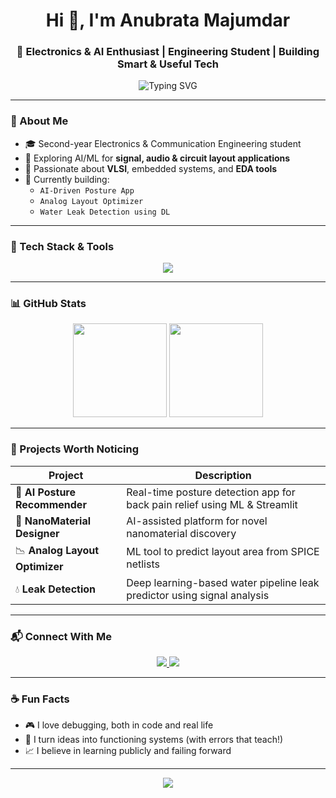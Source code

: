 <h1 align="center">Hi 👋, I'm Anubrata Majumdar</h1>
<h3 align="center">🚀 Electronics & AI Enthusiast | Engineering Student | Building Smart & Useful Tech</h3>

<p align="center">
  <img src="https://readme-typing-svg.demolab.com?font=Fira+Code&duration=2000&pause=1000&color=F754BA&center=true&width=435&lines=ECE+Student+%7C+VLSI+%7C+AI-ML+Projects;Signal+%2F+Audio+Processing+Lover;Building+Smart+Embedded+Systems!" alt="Typing SVG" />
</p>

---

### 💫 About Me

- 🎓 Second-year Electronics & Communication Engineering student  
- 🤖 Exploring AI/ML for **signal, audio & circuit layout applications**  
- 🧠 Passionate about **VLSI**, embedded systems, and **EDA tools**  
- 🌱 Currently building:  
  - `AI-Driven Posture App`  
  - `Analog Layout Optimizer`  
  - `Water Leak Detection using DL`  

---

### 🔧 Tech Stack & Tools

<p align="center">
  <img src="https://skillicons.dev/icons?i=python,java,arduino,verilog,matlab,vscode,keil,streamlit,git,github,linux,figma,html,css" />
</p>

---

### 📊 GitHub Stats

<p align="center">
  <img src="https://github-readme-stats.vercel.app/api?username=ANUBRATA708&show_icons=true&theme=tokyonight" height="150px"/>
  <img src="https://github-readme-stats.vercel.app/api/top-langs/?username=ANUBRATA708&layout=compact&theme=tokyonight" height="150px"/>
</p>

---

### 📌 Projects Worth Noticing

| Project | Description |
|--------|-------------|
| 🧠 **AI Posture Recommender** | Real-time posture detection app for back pain relief using ML & Streamlit |
| 🧪 **NanoMaterial Designer** | AI-assisted platform for novel nanomaterial discovery |
| 📉 **Analog Layout Optimizer** | ML tool to predict layout area from SPICE netlists |
| 💧 **Leak Detection** | Deep learning-based water pipeline leak predictor using signal analysis |

---

### 📬 Connect With Me

<p align="center">
  <a href="https://www.linkedin.com/in/anubrata-majumdar-33328628b/" target="_blank">
    <img src="https://img.shields.io/badge/LinkedIn-0077B5?style=for-the-badge&logo=linkedin" />
  </a>
  <a href="mailto:majumdaranubrata2295@gmail.com">
    <img src="https://img.shields.io/badge/Email-D14836?style=for-the-badge&logo=gmail&logoColor=white" />
  </a>
</p>

---

### ☕ Fun Facts

- 🎮 I love debugging, both in code and real life  
- 🧠 I turn ideas into functioning systems (with errors that teach!)  
- 📈 I believe in learning publicly and failing forward  

---

<p align="center">
  <img src="https://github-profile-summary-cards.vercel.app/api/cards/profile-details?username=ANUBRATA708&theme=github_dark" />
</p>



